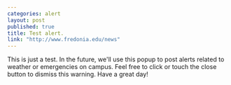 ```yaml
---
categories: alert
layout: post
published: true
title: Test alert.
link: "http://www.fredonia.edu/news"
---
```


This is just a test. In the future, we'll use this popup to post alerts related to weather or emergencies on campus. Feel free to click or touch the close button to dismiss this warning. Have a great day!